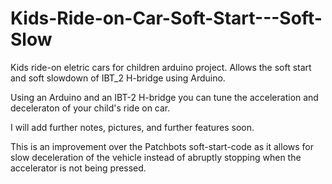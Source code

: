 # Kids-Ride-on-Car-Soft-Start---Soft-Slow

Kids ride-on eletric cars for children arduino project. Allows the soft start and soft slowdown of IBT_2 H-bridge using Arduino.

Using an Arduino and an IBT-2 H-bridge you can tune the acceleration and deceleraton of your child's ride on car.

I will add further notes, pictures, and further features soon.

This is an improvement over the Patchbots soft-start-code as it allows for slow deceleration of the vehicle instead of abruptly stopping when the accelerator is not being pressed. 
